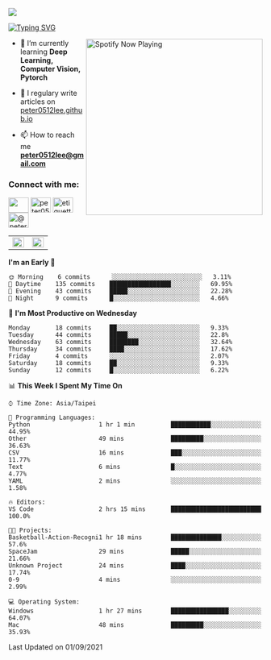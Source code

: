 ![](https://komarev.com/ghpvc/?username=peter0512lee&color=ff69b4)

[![Typing SVG](https://readme-typing-svg.herokuapp.com?color=F742BA&size=22&lines=Hi!+I'm+JYL)](https://git.io/typing-svg)

[<img src="https://spotify-now-playing.peter0512lee.vercel.app/api/spotify-playing" alt="Spotify Now Playing" width="350" align="right" />](https://open.spotify.com/user/21iyoswqgnkoe7peuesmqnhgy)

- 🌱 I’m currently learning **Deep Learning, Computer Vision, Pytorch**

- 📝 I regulary write articles on [peter0512lee.github.io](https://peter0512lee.github.io/)

- 📫 How to reach me **peter0512lee@gmail.com**

<h3 align="left">Connect with me:</h3>
<p align="left">
<a href="https://linkedin.com/in/jie-ying-li-b43a1416b" target="blank"><img align="center" src="https://raw.githubusercontent.com/rahuldkjain/github-profile-readme-generator/master/src/images/icons/Social/linked-in-alt.svg" height="30" width="40" /></a>
<a href="https://fb.com/peter0512lee" target="blank"><img align="center" src="https://raw.githubusercontent.com/rahuldkjain/github-profile-readme-generator/master/src/images/icons/Social/facebook.svg" alt="peter0512lee" height="30" width="40" /></a>
<a href="https://instagram.com/etiquette_ying" target="blank"><img align="center" src="https://raw.githubusercontent.com/rahuldkjain/github-profile-readme-generator/master/src/images/icons/Social/instagram.svg" alt="etiquette_ying" height="30" width="40" /></a>
<a href="https://medium.com/@peter0512lee" target="blank"><img align="center" src="https://raw.githubusercontent.com/rahuldkjain/github-profile-readme-generator/master/src/images/icons/Social/medium.svg" alt="@peter0512lee" height="30" width="40" /></a>
</p>

<table><tr><td valign="top" width="50%">

<img src="https://github-readme-stats.vercel.app/api?username=peter0512lee&hide_border=true&show_icons=true&locale=en" align="left" style="width: 100%" />

</td><td valign="top" width="50%">

<img src="https://github-readme-stats.vercel.app/api/top-langs?username=peter0512lee&hide_border=true&show_icons=true&locale=en&layout=compact" align="left" style="width: 100%" />

</td></tr></table>  

<!--START_SECTION:waka-->
**I'm an Early 🐤** 

```text
🌞 Morning    6 commits      ░░░░░░░░░░░░░░░░░░░░░░░░░   3.11% 
🌆 Daytime    135 commits    █████████████████░░░░░░░░   69.95% 
🌃 Evening    43 commits     █████░░░░░░░░░░░░░░░░░░░░   22.28% 
🌙 Night      9 commits      █░░░░░░░░░░░░░░░░░░░░░░░░   4.66%

```
📅 **I'm Most Productive on Wednesday** 

```text
Monday       18 commits     ██░░░░░░░░░░░░░░░░░░░░░░░   9.33% 
Tuesday      44 commits     █████░░░░░░░░░░░░░░░░░░░░   22.8% 
Wednesday    63 commits     ████████░░░░░░░░░░░░░░░░░   32.64% 
Thursday     34 commits     ████░░░░░░░░░░░░░░░░░░░░░   17.62% 
Friday       4 commits      ░░░░░░░░░░░░░░░░░░░░░░░░░   2.07% 
Saturday     18 commits     ██░░░░░░░░░░░░░░░░░░░░░░░   9.33% 
Sunday       12 commits     █░░░░░░░░░░░░░░░░░░░░░░░░   6.22%

```


📊 **This Week I Spent My Time On** 

```text
⌚︎ Time Zone: Asia/Taipei

💬 Programming Languages: 
Python                   1 hr 1 min          ███████████░░░░░░░░░░░░░░   44.95% 
Other                    49 mins             █████████░░░░░░░░░░░░░░░░   36.63% 
CSV                      16 mins             ███░░░░░░░░░░░░░░░░░░░░░░   11.77% 
Text                     6 mins              █░░░░░░░░░░░░░░░░░░░░░░░░   4.77% 
YAML                     2 mins              ░░░░░░░░░░░░░░░░░░░░░░░░░   1.58%

🔥 Editors: 
VS Code                  2 hrs 15 mins       █████████████████████████   100.0%

🐱‍💻 Projects: 
Basketball-Action-Recogni1 hr 18 mins        ██████████████░░░░░░░░░░░   57.6% 
SpaceJam                 29 mins             █████░░░░░░░░░░░░░░░░░░░░   21.66% 
Unknown Project          24 mins             ████░░░░░░░░░░░░░░░░░░░░░   17.74% 
0-9                      4 mins              ░░░░░░░░░░░░░░░░░░░░░░░░░   2.99%

💻 Operating System: 
Windows                  1 hr 27 mins        ████████████████░░░░░░░░░   64.07% 
Mac                      48 mins             █████████░░░░░░░░░░░░░░░░   35.93%

```


 Last Updated on 01/09/2021
<!--END_SECTION:waka-->


<!--
**peter0512lee/peter0512lee** is a ✨ _special_ ✨ repository because its `README.md` (this file) appears on your GitHub profile.

